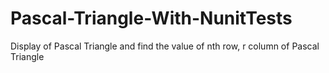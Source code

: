 # Pascal-Triangle-With-NunitTests
Display of Pascal Triangle and find the value of  nth row, r column of Pascal Triangle
